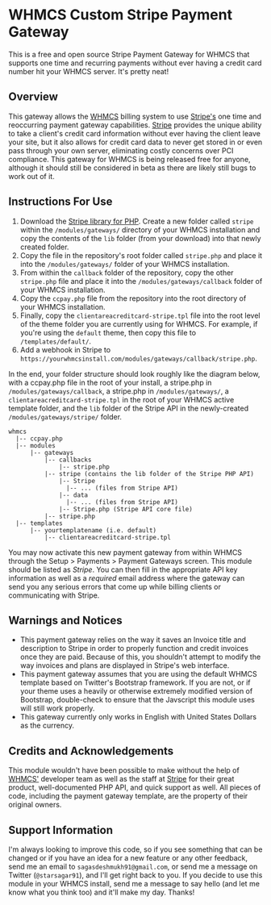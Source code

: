 WHMCS Custom Stripe Payment Gateway
============

This is a free and open source Stripe Payment Gateway for WHMCS that supports one time and recurring payments without ever having a credit card number hit your WHMCS server. It's pretty neat!

## Overview

This gateway allows the [WHMCS](http://www.whmcs.com) billing system to use [Stripe's](https://www.stripe.com) one time and reoccurring payment gateway capabilities. [Stripe](https://www.stripe.com) provides the unique ability to take a client's credit card information without ever having the client leave your site, but it also allows for credit card data to never get stored in or even pass through your own server, eliminating costly concerns over PCI compliance. This gateway for WHMCS is being released free for anyone, although it should still be considered in beta as there are likely still bugs to work out of it.

## Instructions For Use

1. Download the [Stripe library for PHP](https://github.com/stripe/stripe-php). Create a new folder called `stripe` within the `/modules/gateways/` directory of your WHMCS installation and copy the contents of the `lib` folder (from your download) into that newly created folder.
2. Copy the file in the repository's root folder called `stripe.php` and place it into the `/modules/gateways/` folder of your WHMCS installation.
3. From within the `callback` folder of the repository, copy the other `stripe.php` file and place it into the `/modules/gateways/callback` folder of your WHMCS installation.
4. Copy the `ccpay.php` file from the repository into the root directory of your WHMCS installation.
5. Finally, copy the `clientareacreditcard-stripe.tpl` file into the root level of the theme folder you are currently using for WHMCS. For example, if you're using the `default` theme, then copy this file to `/templates/default/`.
6. Add a webhook in Stripe to `https://yourwhmcsinstall.com/modules/gateways/callback/stripe.php`.

In the end, your folder structure should look roughly like the diagram below, with a ccpay.php file in the root of your install, a stripe.php in `/modules/gateways/callback`, a stripe.php in `/modules/gateways/`, a `clientareacreditcard-stripe.tpl` in the root of your WHMCS active template folder, and the `lib` folder of the Stripe API in the newly-created `/modules/gateways/stripe/` folder.

```
whmcs
  |-- ccpay.php
  |-- modules
  	  |-- gateways
  	  	  |-- callbacks
  	  	  	  |-- stripe.php
  	  	  |-- stripe (contains the lib folder of the Stripe PHP API)
  	  	  	  |-- Stripe
  	  	  	  	|-- ... (files from Stripe API)
  	  	  	  |-- data
  	  	  	  	|-- ... (files from Stripe API)
  	  	  	  |-- Stripe.php (Stripe API core file)
  	  	  |-- stripe.php
  |-- templates
  	  |-- yourtemplatename (i.e. default)
  	      |-- clientareacreditcard-stripe.tpl
 ```

You may now activate this new payment gateway from within WHMCS through the Setup > Payments > Payment Gateways screen. This module should be listed as *Stripe*. You can then fill in the appropriate API key information as well as a *required* email address where the gateway can send you any serious errors that come up while billing clients or communicating with Stripe.

## Warnings and Notices

+ This payment gateway relies on the way it saves an Invoice title and description to Stripe in order to properly function and credit invoices once they are paid. Because of this, you shouldn't attempt to modify the way invoices and plans are displayed in Stripe's web interface.
+ This payment gateway assumes that you are using the default WHMCS template based on Twitter's Bootstrap framework. If you are not, or if your theme uses a heavily or otherwise extremely modified version of Bootstrap, double-check to ensure that the Javscript this module uses will still work properly.
+ This gateway currently only works in English with United States Dollars as the currency.

## Credits and Acknowledgements

This module wouldn't have been possible to make without the help of [WHMCS'](http://www.whmcs.com) developer team as well as the staff at [Stripe](https://www.stripe.com) for their great product, well-documented PHP API, and quick support as well. All pieces of code, including the payment gateway template, are the property of their original owners.

## Support Information

I'm always looking to improve this code, so if you see something that can be changed or if you have an idea for a new feature or any other feedback, send me an email to `sagasdeshmukh91@gmail.com`, or send me a message on Twitter (`@starsagar91`), and I'll get right back to you. If you decide to use this module in your WHMCS install, send me a message to say hello (and let me know what you think too) and it'll make my day. Thanks!